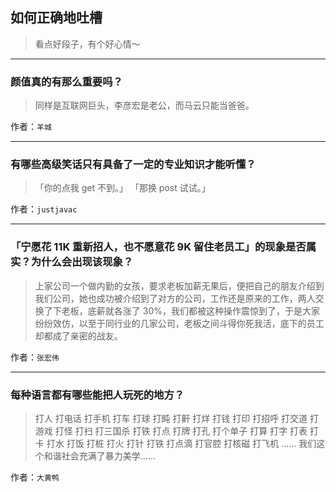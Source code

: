 ## 如何正确地吐槽

> 看点好段子，有个好心情～


 
---

### 颜值真的有那么重要吗？

> 同样是互联网巨头，李彦宏是老公，而马云只能当爸爸。


作者：`羊城`

---

### 有哪些高级笑话只有具备了一定的专业知识才能听懂？

> 「你的点我 get 不到。」
> 「那换 post 试试。」


作者：`justjavac`

---

### 「宁愿花 11K 重新招人，也不愿意花 9K 留住老员工」的现象是否属实？为什么会出现该现象？

> 上家公司一个做内勤的女孩，要求老板加薪无果后，便把自己的朋友介绍到我们公司，她也成功被介绍到了对方的公司，工作还是原来的工作，两人交换了下老板，底薪就各涨了 30%，我们都被这种操作震惊到了，于是大家纷纷效仿，以至于同行业的几家公司，老板之间斗得你死我活，底下的员工却都成了亲密的战友。


作者：`张宏伟`

---

### 每种语言都有哪些能把人玩死的地方？

> 打人
> 打电话
> 打手机
> 打车
> 打球
> 打盹
> 打鼾
> 打烊
> 打钱
> 打印
> 打招呼
> 打交道
> 打游戏
> 打怪
> 打扫
> 打三国杀
> 打铁
> 打点
> 打牌
> 打孔
> 打个单子
> 打算
> 打字
> 打表
> 打卡
> 打水
> 打饭
> 打桩
> 打火
> 打针
> 打铁
> 打点滴
> 打官腔
> 打核磁
> 打飞机
> ……
> 我们这个和谐社会充满了暴力美学……


作者：`大黄鸭`